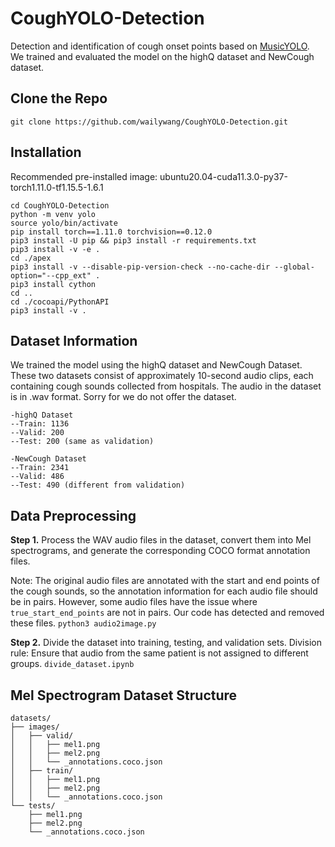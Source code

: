 # CoughYOLO-Detection
Detection and identification of cough onset points based on [MusicYOLO](https://github.com/xk-wang/MusicYOLO/tree/main). We trained and evaluated the model on the highQ dataset and NewCough dataset.

## Clone the Repo
`git clone https://github.com/wailywang/CoughYOLO-Detection.git`

## Installation
Recommended pre-installed image: ubuntu20.04-cuda11.3.0-py37-torch1.11.0-tf1.15.5-1.6.1
```
cd CoughYOLO-Detection
python -m venv yolo
source yolo/bin/activate
pip install torch==1.11.0 torchvision==0.12.0
pip3 install -U pip && pip3 install -r requirements.txt
pip3 install -v -e .
cd ./apex
pip3 install -v --disable-pip-version-check --no-cache-dir --global-option="--cpp_ext" .
pip3 install cython
cd ..
cd ./cocoapi/PythonAPI
pip3 install -v .
```
## Dataset Information
We trained the model using the highQ dataset and NewCough Dataset. These two datasets consist of approximately 10-second audio clips, each containing cough sounds collected from hospitals. The audio in the dataset is in .wav format. Sorry for we do not offer the dataset.
```
-highQ Dataset
--Train: 1136
--Valid: 200
--Test: 200 (same as validation)

-NewCough Dataset
--Train: 2341
--Valid: 486
--Test: 490 (different from validation)
```
## Data Preprocessing
**Step 1.** Process the WAV audio files in the dataset, convert them into Mel spectrograms, and generate the corresponding COCO format annotation files. 

Note: The original audio files are annotated with the start and end points of the cough sounds, so the annotation information for each audio file should be in pairs. However, some audio files have the issue where `true_start_end_points` are not in pairs. Our code has detected and removed these files.
`python3 audio2image.py`

**Step 2.** Divide the dataset into training, testing, and validation sets.
Division rule: Ensure that audio from the same patient is not assigned to different groups.
`divide_dataset.ipynb`

## Mel Spectrogram Dataset Structure
```
datasets/
├── images/
│   ├── valid/
│   │   ├── mel1.png
│   │   ├── mel2.png
│   │   └── _annotations.coco.json
│   ├── train/
│   │   ├── mel1.png
│   │   ├── mel2.png
│   │   └── _annotations.coco.json
└── tests/
    ├── mel1.png
    ├── mel2.png
    └── _annotations.coco.json
```

